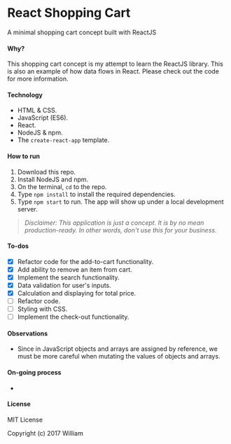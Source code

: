 # React Shopping Cart
A minimal shopping cart concept built with ReactJS

#### Why?

This shopping cart concept is my attempt to learn the ReactJS library. This is also an example of how data flows in React. Please check out the code for more information.

#### Technology

- HTML & CSS.
- JavaScript (ES6).
- React.
- NodeJS & npm.
- The `create-react-app` template.

#### How to run

1. Download this repo.
2. Install NodeJS and npm.
3. On the terminal, `cd` to the repo.
4. Type `npm install` to install the required dependencies.
5. Type `npm start` to run. The app will show up under a local development server.

> *Disclaimer: This application is just a concept. It is by no mean production-ready. In other words, don't use this for your business.*

#### To-dos

- [x] Refactor code for the add-to-cart functionality.
- [x] Add ability to remove an item from cart.
- [x] Implement the search functionality.
- [x] Data validation for user's inputs.
- [x] Calculation and displaying for total price.
- [ ] Refactor code.
- [ ] Styling with CSS.
- [ ] Implement the check-out functionality.

#### Observations

- Since in JavaScript objects and arrays are assigned by reference, we must be more careful when mutating the values of objects and arrays.

#### On-going process

- 

#### License

MIT License

Copyright (c) 2017 William